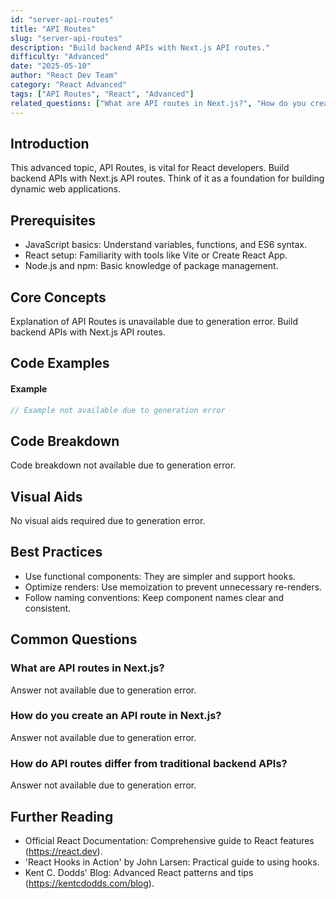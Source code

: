 ```yaml
---
id: "server-api-routes"
title: "API Routes"
slug: "server-api-routes"
description: "Build backend APIs with Next.js API routes."
difficulty: "Advanced"
date: "2025-05-10"
author: "React Dev Team"
category: "React Advanced"
tags: ["API Routes", "React", "Advanced"]
related_questions: ["What are API routes in Next.js?", "How do you create an API route in Next.js?", "How do API routes differ from traditional backend APIs?"]
---
```


## Introduction

This advanced topic, API Routes, is vital for React developers. Build backend APIs with Next.js API routes. Think of it as a foundation for building dynamic web applications.

## Prerequisites

- JavaScript basics: Understand variables, functions, and ES6 syntax.
- React setup: Familiarity with tools like Vite or Create React App.
- Node.js and npm: Basic knowledge of package management.

## Core Concepts

Explanation of API Routes is unavailable due to generation error. Build backend APIs with Next.js API routes.

## Code Examples

#### Example
```jsx
// Example not available due to generation error
```

## Code Breakdown

Code breakdown not available due to generation error.

## Visual Aids

No visual aids required due to generation error.

## Best Practices

- Use functional components: They are simpler and support hooks.
- Optimize renders: Use memoization to prevent unnecessary re-renders.
- Follow naming conventions: Keep component names clear and consistent.

## Common Questions

### What are API routes in Next.js?

Answer not available due to generation error.

### How do you create an API route in Next.js?

Answer not available due to generation error.

### How do API routes differ from traditional backend APIs?

Answer not available due to generation error.

## Further Reading

- Official React Documentation: Comprehensive guide to React features (https://react.dev).
- 'React Hooks in Action' by John Larsen: Practical guide to using hooks.
- Kent C. Dodds' Blog: Advanced React patterns and tips (https://kentcdodds.com/blog).
